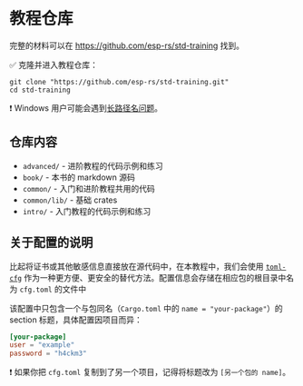 # 教程仓库

完整的材料可以在 <https://github.com/esp-rs/std-training> 找到。

✅ 克隆并进入教程仓库：

```console
git clone "https://github.com/esp-rs/std-training.git"
cd std-training
```

❗ Windows 用户可能会遇到[长路径名问题][windows-long-path]。

[windows-long-path]: https://esp-rs.github.io/book/misc/troubleshooting.html#long-path-names

## 仓库内容

- `advanced/` - 进阶教程的代码示例和练习
- `book/` - 本书的 markdown 源码
- `common/` - 入门和进阶教程共用的代码
- `common/lib/` - 基础 crates
- `intro/` - 入门教程的代码示例和练习


## 关于配置的说明

比起将证书或其他敏感信息直接放在源代码中，在本教程中，我们会使用 [`toml-cfg`](https://github.com/jamesmunns/toml-cfg) 作为一种更方便、更安全的替代方法。配置信息会存储在相应包的根目录中名为 `cfg.toml` 的文件中

该配置中只包含一个与包同名（`Cargo.toml` 中的 `name = "your-package"`）的 section 标题，具体配置因项目而异：

```toml
[your-package]
user = "example"
password = "h4ckm3"
```

❗ 如果你把 `cfg.toml` 复制到了另一个项目，记得将标题改为 `[另一个包的 name]`。